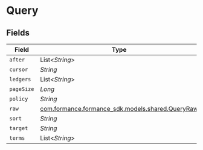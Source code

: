 # Query


## Fields

| Field                                                                               | Type                                                                                | Required                                                                            | Description                                                                         | Example                                                                             |
| ----------------------------------------------------------------------------------- | ----------------------------------------------------------------------------------- | ----------------------------------------------------------------------------------- | ----------------------------------------------------------------------------------- | ----------------------------------------------------------------------------------- |
| `after`                                                                             | List<*String*>                                                                      | :heavy_minus_sign:                                                                  | N/A                                                                                 |                                                                                     |
| `cursor`                                                                            | *String*                                                                            | :heavy_minus_sign:                                                                  | N/A                                                                                 | YXVsdCBhbmQgYSBtYXhpbXVtIG1heF9yZXN1bHRzLol=                                        |
| `ledgers`                                                                           | List<*String*>                                                                      | :heavy_minus_sign:                                                                  | N/A                                                                                 |                                                                                     |
| `pageSize`                                                                          | *Long*                                                                              | :heavy_minus_sign:                                                                  | N/A                                                                                 |                                                                                     |
| `policy`                                                                            | *String*                                                                            | :heavy_minus_sign:                                                                  | N/A                                                                                 | OR                                                                                  |
| `raw`                                                                               | [com.formance.formance_sdk.models.shared.QueryRaw](../../models/shared/QueryRaw.md) | :heavy_minus_sign:                                                                  | N/A                                                                                 |                                                                                     |
| `sort`                                                                              | *String*                                                                            | :heavy_minus_sign:                                                                  | N/A                                                                                 | id:asc                                                                              |
| `target`                                                                            | *String*                                                                            | :heavy_minus_sign:                                                                  | N/A                                                                                 |                                                                                     |
| `terms`                                                                             | List<*String*>                                                                      | :heavy_minus_sign:                                                                  | N/A                                                                                 |                                                                                     |